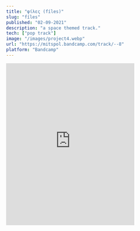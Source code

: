 ```yaml
---
title: "φίλες (fíles)" 
slug: "fíles"
published: "02-09-2021"
description: "a space themed track."
tech: ["pop track"]
image: "/images/project4.webp"
url: "https://mitspol.bandcamp.com/track/--8"
platform: "Bandcamp"
---
```


<iframe style="border: 0; width: 350px; height: 442px;" src="https://bandcamp.com/EmbeddedPlayer/track=998868169/size=large/bgcol=ffffff/linkcol=63b2cc/tracklist=false/transparent=true/" seamless><a href="https://mitspol.bandcamp.com/track/--8">φίλες by Mitspol</a></iframe>